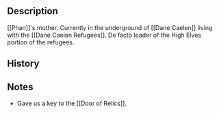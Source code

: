 ## Description
[[Phan]]'s mother. Currently in the underground of [[Dane Caelen]] living with the [[Dane Caelen Refugees]]. De facto leader of the High Elves portion of the refugees.

## History


## Notes
* Gave us a key to the [[Door of Relics]].